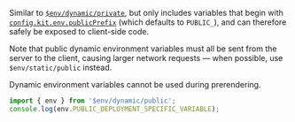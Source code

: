 Similar to [`$env/dynamic/private`](/docs/kit/reference/$env-all#$env-dynamic-private), but only includes variables that begin with [`config.kit.env.publicPrefix`](/docs/kit/reference/configuration#env) (which defaults to `PUBLIC_`), and can therefore safely be exposed to client-side code.

Note that public dynamic environment variables must all be sent from the server to the client, causing larger network requests — when possible, use `$env/static/public` instead.

Dynamic environment variables cannot be used during prerendering.

```ts
import { env } from '$env/dynamic/public';
console.log(env.PUBLIC_DEPLOYMENT_SPECIFIC_VARIABLE);
```


